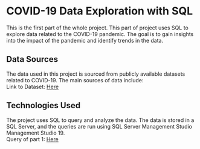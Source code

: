 # COVID-19 Data Exploration with SQL
This is the first part of the whole project. This part of project uses SQL to explore data related to the COVID-19 pandemic. The goal is to gain insights into the impact of the pandemic and identify trends in the data. 
## Data Sources
The data used in this project is sourced from publicly available datasets related to COVID-19. The main sources of data include: <br>
Link to Dataset: [Here](https://ourworldindata.org/covid-deaths)
## Technologies Used
The project uses SQL to query and analyze the data. The data is stored in a SQL Server, and the queries are run using SQL Server Management Studio Management Studio 19.<br>
Query of part 1: [Here](https://github.com/SumitxThokar/Exploring-Covid-19-dataset-with-SQL/blob/main/SQL/Queries/part1.sql)
